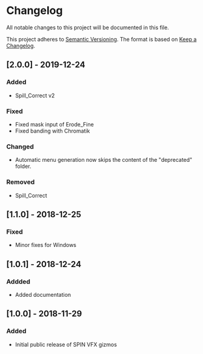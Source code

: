 # Changelog
All notable changes to this project will be documented in this file.

This project adheres to [Semantic Versioning](http://semver.org/spec/v2.0.0.html).
The format is based on [Keep a Changelog](http://keepachangelog.com/en/1.0.0/).

## [2.0.0] - 2019-12-24

### Added
- Spill_Correct v2

### Fixed
- Fixed mask input of Erode_Fine
- Fixed banding with Chromatik

### Changed
- Automatic menu generation now skips the content of the "deprecated" folder.

### Removed
- Spill_Correct

## [1.1.0] - 2018-12-25

### Fixed
- Minor fixes for Windows


## [1.0.1] - 2018-12-24

### Addded
- Added documentation


## [1.0.0] - 2018-11-29

### Added
- Initial public release of SPIN VFX gizmos